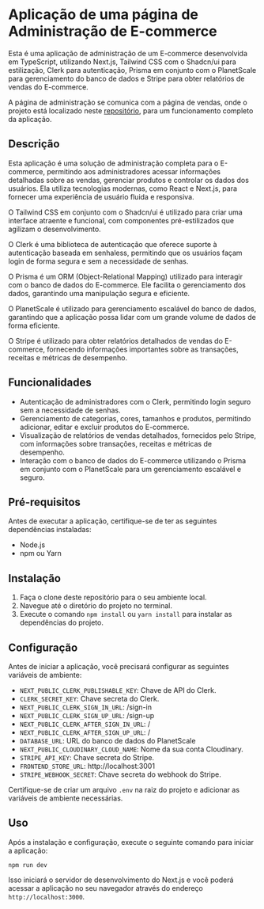 # Aplicação de uma página de Administração de E-commerce

Esta é uma aplicação de administração de um E-commerce desenvolvida em TypeScript, utilizando Next.js, Tailwind CSS com o Shadcn/ui para estilização, Clerk para autenticação, Prisma em conjunto com o PlanetScale para gerenciamento do banco de dados e Stripe para obter relatórios de vendas do E-commerce.

A página de administração se comunica com a página de vendas, onde o projeto está localizado neste [repositório](https://github.com/pedrohxiv/ecommerce-store), para um funcionamento completo da aplicação.

## Descrição

Esta aplicação é uma solução de administração completa para o E-commerce, permitindo aos administradores acessar informações detalhadas sobre as vendas, gerenciar produtos e controlar os dados dos usuários. Ela utiliza tecnologias modernas, como React e Next.js, para fornecer uma experiência de usuário fluida e responsiva.

O Tailwind CSS em conjunto com o Shadcn/ui é utilizado para criar uma interface atraente e funcional, com componentes pré-estilizados que agilizam o desenvolvimento.

O Clerk é uma biblioteca de autenticação que oferece suporte à autenticação baseada em senhaless, permitindo que os usuários façam login de forma segura e sem a necessidade de senhas.

O Prisma é um ORM (Object-Relational Mapping) utilizado para interagir com o banco de dados do E-commerce. Ele facilita o gerenciamento dos dados, garantindo uma manipulação segura e eficiente.

O PlanetScale é utilizado para gerenciamento escalável do banco de dados, garantindo que a aplicação possa lidar com um grande volume de dados de forma eficiente.

O Stripe é utilizado para obter relatórios detalhados de vendas do E-commerce, fornecendo informações importantes sobre as transações, receitas e métricas de desempenho.

## Funcionalidades

- Autenticação de administradores com o Clerk, permitindo login seguro sem a necessidade de senhas.
- Gerenciamento de categorias, cores, tamanhos e produtos, permitindo adicionar, editar e excluir produtos do E-commerce.
- Visualização de relatórios de vendas detalhados, fornecidos pelo Stripe, com informações sobre transações, receitas e métricas de desempenho.
- Interação com o banco de dados do E-commerce utilizando o Prisma em conjunto com o PlanetScale para um gerenciamento escalável e seguro.

## Pré-requisitos

Antes de executar a aplicação, certifique-se de ter as seguintes dependências instaladas:

- Node.js
- npm ou Yarn

## Instalação

1. Faça o clone deste repositório para o seu ambiente local.
2. Navegue até o diretório do projeto no terminal.
3. Execute o comando `npm install` ou `yarn install` para instalar as dependências do projeto.

## Configuração

Antes de iniciar a aplicação, você precisará configurar as seguintes variáveis de ambiente:

- `NEXT_PUBLIC_CLERK_PUBLISHABLE_KEY`: Chave de API do Clerk.
- `CLERK_SECRET_KEY`: Chave secreta do Clerk.
- `NEXT_PUBLIC_CLERK_SIGN_IN_URL`: /sign-in
- `NEXT_PUBLIC_CLERK_SIGN_UP_URL`: /sign-up
- `NEXT_PUBLIC_CLERK_AFTER_SIGN_IN_URL`: /
- `NEXT_PUBLIC_CLERK_AFTER_SIGN_UP_URL`: /
- `DATABASE_URL`: URL do banco de dados do PlanetScale
- `NEXT_PUBLIC_CLOUDINARY_CLOUD_NAME`: Nome da sua conta Cloudinary.
- `STRIPE_API_KEY`:  Chave secreta do Stripe.
- `FRONTEND_STORE_URL`: http://localhost:3001
- `STRIPE_WEBHOOK_SECRET`: Chave secreta do webhook do Stripe.

Certifique-se de criar um arquivo `.env` na raiz do projeto e adicionar as variáveis de ambiente necessárias.

## Uso

Após a instalação e configuração, execute o seguinte comando para iniciar a aplicação:

```
npm run dev
```

Isso iniciará o servidor de desenvolvimento do Next.js e você poderá acessar a aplicação no seu navegador através do endereço `http://localhost:3000`.
